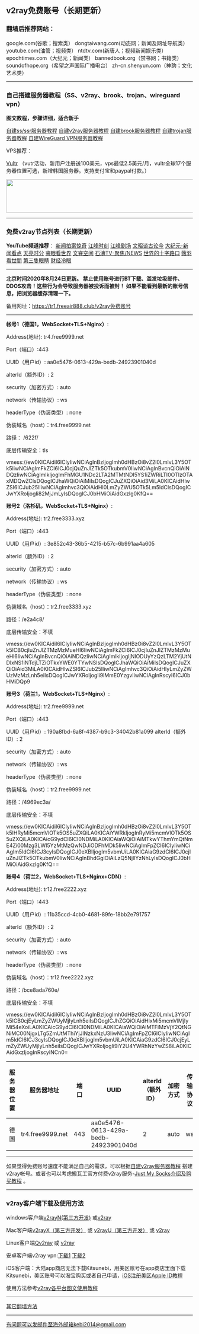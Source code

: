 ## v2ray免费账号（长期更新）

### 翻墙后推荐网站：

google.com(谷歌；搜索类） dongtaiwang.com(动态网；新闻及网址导航类）  youtube.com(油管；视频类）  ntdtv.com(新唐人；视频新闻娱乐类）    epochtimes.com（大纪元；新闻类）  bannedbook.org（禁书网；书籍类）   soundofhope.org（希望之声国际广播电台）
    zh-cn.shenyun.com（神韵；文化艺术类）


***

### 自己搭建服务器教程（SS、v2ray、brook、trojan、wireguard vpn） 

**图文教程，步骤详细，适合新手**

[自建ss/ssr服务器教程](https://github.com/Alvin9999/new-pac/wiki/%E8%87%AA%E5%BB%BAss%E6%9C%8D%E5%8A%A1%E5%99%A8%E6%95%99%E7%A8%8B) 
[自建v2ray服务器教程](https://github.com/Alvin9999/new-pac/wiki/%E8%87%AA%E5%BB%BAv2ray%E6%9C%8D%E5%8A%A1%E5%99%A8%E6%95%99%E7%A8%8B) 
[自建brook服务器教程](https://github.com/Alvin9999/new-pac/wiki/%E8%87%AA%E5%BB%BAbrook%E6%9C%8D%E5%8A%A1%E5%99%A8%E6%95%99%E7%A8%8B) 
[自建trojan服务器教程](https://github.com/Alvin9999/new-pac/wiki/%E8%87%AA%E5%BB%BAtrojan%E6%9C%8D%E5%8A%A1%E5%99%A8%E6%95%99%E7%A8%8B) 
[自建WireGuard VPN服务器教程](https://github.com/Alvin9999/new-pac/wiki/%E8%87%AA%E5%BB%BAWireGuard-VPN%E6%9C%8D%E5%8A%A1%E5%99%A8%E6%95%99%E7%A8%8B) 

VPS推荐：

[Vultr](https://www.vultr.com/?ref=8418982-6G) （vutr活动，新用户注册送100美元，vps最低2.5美元/月，vultr全球17个服务器位置可选，新增韩国服务器。支持支付宝和paypal付款。）

<a href="https://www.vultr.com/?ref=8418982-6G"><img src="https://www.vultr.com/media/banners/banner_728x90.png" width="728" height="90"></a>

***

### 免费v2ray节点列表（长期更新）

**YouTube频道推荐**：  [新闻拍案惊奇](https://www.youtube.com/user/NTDEducation/videos) [江峰时刻](https://www.youtube.com/channel/UCa6ERCDt3GzkvLye32ar89w/videos) [江峰剧场](https://www.youtube.com/channel/UCDpWE1rleECw7wFdwTy-hSQ/videos) [文昭谈古论今](https://www.youtube.com/channel/UCtAIPjABiQD3qjlEl1T5VpA/featured) [大纪元-新闻看点](https://www.youtube.com/channel/UCPMqbkR35zZV1ysWGXJPW-w/videos)  [天亮时分](https://www.youtube.com/channel/UCjvjNeHndz4PGs9JXhzdHqw/videos) [睿眼看世界](https://www.youtube.com/channel/UCcWBxfaO69GPOFHSArNET2Q/videos)  [文睿空间](https://www.youtube.com/channel/UCovJN7IE2YlqKkeCLcQx9AQ/videos)  [石濤TV-聚焦/NEWS](https://www.youtube.com/channel/UC6zxZTv5ZbMmEg5GqBmXAUQ/videos)  [世界的十字路口](https://www.youtube.com/channel/UC-A9OzmRcS-SlXIQmvwMf8w/videos)  [薇羽看世間](https://www.youtube.com/c/%E8%96%87%E7%BE%BD%E7%9C%8B%E4%B8%96%E9%96%93/videos)   [第三隻眼睛](https://www.youtube.com/c/%E7%AC%AC%E4%B8%89%E9%9A%BB%E7%9C%BC%E7%9D%9B/videos) [财经冷眼](https://www.youtube.com/c/%E8%B4%A2%E7%BB%8F%E5%86%B7%E7%9C%BC/videos) 

***

**北京时间2020年8月24日更新。 禁止使用账号进行BT下载、滥发垃圾邮件、DDOS攻击！这些行为会导致服务器被投诉而被封！ 如果不能看到最新的账号信息，把浏览器缓存清理一下。**

备用网址：https://tr1.freeair888.club/v2ray免费账号 

***

**帐号1（德国1，WebSocket+TLS+Nginx）**:                                                        

 Address(地址): tr4.free9999.net

 Port（端口）:443

 UUID（用户id）: aa0e5476-0613-429a-bedb-24923901040d

 alterId（额外ID）: 2

 security（加密方式）: auto

 network（传输协议）: ws

 headerType（伪装类型）: none

 伪装域名（host）：tr4.free9999.net

 路径： /622f/

 底层传输安全：tls

vmess://ew0KICAidiI6ICIyIiwNCiAgInBzIjogImh0dHBzOi8vZ2l0LmlvL3Y5OTk5IiwNCiAgImFkZCI6ICJ0cjQuZnJlZTk5OTkubmV0IiwNCiAgInBvcnQiOiAiNDQzIiwNCiAgImlkIjogImFhMGU1NDc2LTA2MTMtNDI5YS1iZWRiLTI0OTIzOTAxMDQwZCIsDQogICJhaWQiOiAiMiIsDQogICJuZXQiOiAid3MiLA0KICAidHlwZSI6ICJub25lIiwNCiAgImhvc3QiOiAidHI0LmZyZWU5OTk5Lm5ldCIsDQogICJwYXRoIjogIi82MjJmLyIsDQogICJ0bHMiOiAidGxzIg0KfQ==


**账号2（洛杉矶，WebSocket+TLS+Nginx）**:                                                        

 Address(地址): tr2.free3333.xyz

 Port（端口）:443

 UUID（用户id）: 3e852c43-36b5-4215-b57c-6b991aa4a605

 alterId（额外ID）: 2

 security（加密方式）: auto

 network（传输协议）: ws

 headerType（伪装类型）: none

 伪装域名（host）：tr2.free3333.xyz

 路径：/e2a4c8/

 底层传输安全：不填

vmess://ew0KICAidiI6ICIyIiwNCiAgInBzIjogImh0dHBzOi8vZ2l0LmlvL3Y5OTk5ICB0cjIuZnJlZTMzMzMueHl6IiwNCiAgImFkZCI6ICJ0cjIuZnJlZTMzMzMueHl6IiwNCiAgInBvcnQiOiAiNDQzIiwNCiAgImlkIjogIjNlODUyYzQzLTM2YjUtNDIxNS1iNTdjLTZiOTkxYWE0YTYwNSIsDQogICJhaWQiOiAiMiIsDQogICJuZXQiOiAid3MiLA0KICAidHlwZSI6ICJub25lIiwNCiAgImhvc3QiOiAidHIyLmZyZWUzMzMzLnh5eiIsDQogICJwYXRoIjogIi9lMmE0YzgvIiwNCiAgInRscyI6ICJ0bHMiDQp9

**账号3（荷兰1，WebSocket+TLS+Nginx）**:                                                        

 Address(地址): tr2.free9999.net

 Port（端口）:443

 UUID（用户id）: 190a8fbd-6a8f-4387-b9c3-34042b81a099
 alterId（额外ID）: 2

 security（加密方式）: auto

 network（传输协议）: ws

 headerType（伪装类型）: none

 伪装域名（host）：tr2.free9999.net

 路径：/4969ec3a/

 底层传输安全：不填

vmess://ew0KICAidiI6ICIyIiwNCiAgInBzIjogImh0dHBzOi8vZ2l0LmlvL3Y5OTk5IHRyMi5mcmVlOTk5OS5uZXQiLA0KICAiYWRkIjogInRyMi5mcmVlOTk5OS5uZXQiLA0KICAicG9ydCI6ICI0NDMiLA0KICAiaWQiOiAiMTkwYThmYmQtNmE4Zi00Mzg3LWI5YzMtMzQwNDJiODFhMDk5IiwNCiAgImFpZCI6ICIyIiwNCiAgIm5ldCI6ICJ3cyIsDQogICJ0eXBlIjogIm5vbmUiLA0KICAiaG9zdCI6ICJ0cjIuZnJlZTk5OTkubmV0IiwNCiAgInBhdGgiOiAiLzQ5NjllYzNhLyIsDQogICJ0bHMiOiAidGxzIg0KfQ==



**账号4（荷兰2，WebSocket+TLS+Nginx+CDN）**:                                                        

 Address(地址): tr12.free2222.xyz

 Port（端口）:443

 UUID（用户id）: 11b35ccd-4cb0-4681-89fe-18bb2e791757

 alterId（额外ID）: 2

 security（加密方式）: auto

 network（传输协议）: ws

 headerType（伪装类型）: none

 伪装域名（host）：tr12.free2222.xyz

 路径：/bce8ada760e/

 底层传输安全：不填

vmess://ew0KICAidiI6ICIyIiwNCiAgInBzIjogImh0dHBzOi8vZ2l0LmlvL3Y5OTk5ICB0cjEyLmZyZWUyMjIyLnh5eiIsDQogICJhZGQiOiAidHIxMi5mcmVlMjIyMi54eXoiLA0KICAicG9ydCI6ICI0NDMiLA0KICAiaWQiOiAiMTFiMzVjY2QtNGNiMC00NjgxLTg5ZmUtMThiYjJlNzkxNzU3IiwNCiAgImFpZCI6ICIyIiwNCiAgIm5ldCI6ICJ3cyIsDQogICJ0eXBlIjogIm5vbmUiLA0KICAiaG9zdCI6ICJ0cjEyLmZyZWUyMjIyLnh5eiIsDQogICJwYXRoIjogIi9iY2U4YWRhNzYwZS8iLA0KICAidGxzIjogInRscyINCn0=



<table id="tablepress-1">
<thead>
<tr>
<th>服务器位置</th>
<th>服务器地址</th>
<th>端口</th>
<th>UUID</th>
<th>alterId（额外ID）</th>
<th>加密方式</th>
<th>传输协议</th>
<th>伪装类型</th>
<th>伪装域名</th>
<th>路径</th>
<th>底层传输安全</th>
</tr>
</thead>
<tbody>
<tr>
<td>德国</td>
<td>tr4.free9999.net</td>
<td>443</td>
<td>aa0e5476-0613-429a-bedb-24923901040d</td>
<td>2</td>
<td>auto</td>
<td>ws</a></td>
<td>none</a></td>
<td>tr4.free9999.net</a></td>
<td>/622f/</a></td>
<td>tls</a></td>
<td>vmess://ew0KICAidiI6ICIyIiwNCiAgInBzIjogImh0dHBzOi8vZ2l0LmlvL3Y5OTk5IiwNCiAgImFkZCI6ICJ0cjQuZnJlZTk5OTkubmV0IiwNCiAgInBvcnQiOiAiNDQzIiwNCiAgImlkIjogImFhMGU1NDc2LTA2MTMtNDI5YS1iZWRiLTI0OTIzOTAxMDQwZCIsDQogICJhaWQiOiAiMiIsDQogICJuZXQiOiAid3MiLA0KICAidHlwZSI6ICJub25lIiwNCiAgImhvc3QiOiAidHI0LmZyZWU5OTk5Lm5ldCIsDQogICJwYXRoIjogIi82MjJmLyIsDQogICJ0bHMiOiAidGxzIg0KfQ==</td>
</tr>
</tbody>
</table>

***

如果觉得免费账号速度不能满足自己的需求，可以根据[自建v2ray服务器教程](https://github.com/Alvin9999/new-pac/wiki/%E8%87%AA%E5%BB%BAv2ray%E6%9C%8D%E5%8A%A1%E5%99%A8%E6%95%99%E7%A8%8B) 搭建v2ray帐号。或者也可以考虑搬瓦工官方付费v2ray服务-[Just My Socks介绍及购买教程](https://github.com/Alvin9999/new-pac/wiki/Just-My-Socks) 。

***

### v2ray客户端下载及使用方法

windows客户端[v2rayN(第三方开发)](https://github.com/2dust/v2rayN/releases/latest) 或[v2ray](https://github.com/v2ray/v2ray-core/releases)

Mac客户端[v2rayX（第三方开发）](https://github.com/insisttech/v2rayX-copy/releases) 或 [v2rayU（第三方开发）](https://github.com/yanue/V2rayU/releases) 或 [v2ray](https://github.com/v2ray/v2ray-core/releases)

Linux客户端[Qv2ray](https://github.com/lhy0403/Qv2ray/releases) 或 [v2ray](https://github.com/v2ray/v2ray-core/releases)

安卓客户端v2ray vpn:[下载1](http://d1.bdrive.tk/v2ray.vpn-universal-release.apk) 
[下载2](http://d1.bdrive.tk/v2ray.vpn-universal-release.apk) 

iOS客户端：大陆app商店无法下载Kitsunebi，用美区账号在app商店里面下载Kitsunebi，美区账号可以淘宝购买或者自己申请，[iOS注册美区Apple ID教程](https://github.com/Alvin9999/new-pac/wiki/iOS%E6%B3%A8%E5%86%8C%E7%BE%8E%E5%8C%BAApple-ID%E6%95%99%E7%A8%8B) 

使用方法参考[v2ray各平台图文使用教程](https://github.com/Alvin9999/new-pac/wiki/v2ray%E5%90%84%E5%B9%B3%E5%8F%B0%E5%9B%BE%E6%96%87%E4%BD%BF%E7%94%A8%E6%95%99%E7%A8%8B)

***

[其它翻墙方法](https://github.com/Alvin9999/new-pac/wiki/)

***

有问题可以发邮件至海外邮箱kebi2014@gmail.com